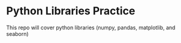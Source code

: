 # Python Libraries Practice   
This repo will cover python libraries (numpy, pandas, matplotlib, and seaborn)
